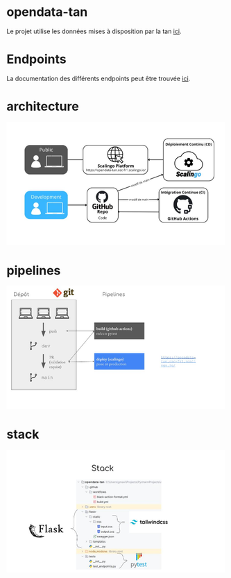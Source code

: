 # opendata-tan
Le projet utilise les données mises à disposition par la tan [ici](https://open.tan.fr/doc/openapi).
# Endpoints
La documentation des différents endpoints peut être trouvée [ici](https://opendata-tan.osc-fr1.scalingo.io/api/docs/).
# architecture
![schéma d'architecture](./doc/architecture.jpg)
# pipelines
![schéma des différentes pipelines](./doc/pipelines.jpg)
# stack
![schéma des librairies utilisées](./doc/stack.jpg)